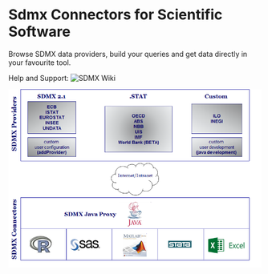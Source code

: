 Sdmx Connectors for Scientific Software
====

Browse SDMX data providers, build your queries and get data directly in your favourite tool. 

Help and Support: ![SDMX Wiki](https://github.com/amattioc/SDMX/wiki)


![My image](https://github.com/amattioc/SDMX/blob/master/docs/resources/sdmx.png)

